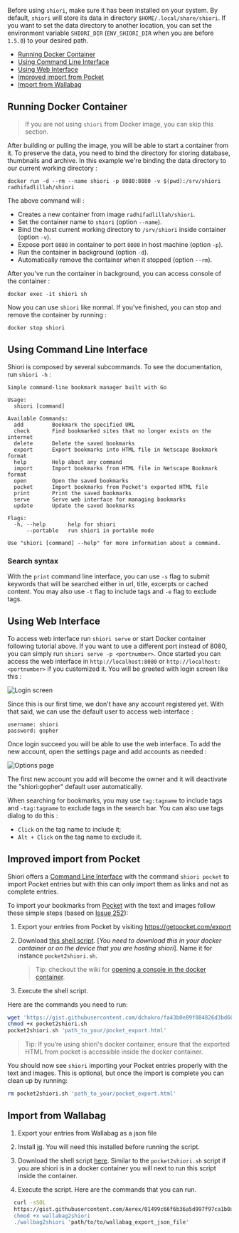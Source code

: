 Before using `shiori`, make sure it has been installed on your system. By default, `shiori` will store its data in directory `$HOME/.local/share/shiori`. If you want to set the data directory to another location, you can set the environment variable `SHIORI_DIR` (`ENV_SHIORI_DIR` when you are before `1.5.0`) to your desired path.

- [Running Docker Container](#running-docker-container)
- [Using Command Line Interface](#using-command-line-interface)
- [Using Web Interface](#using-web-interface)
- [Improved import from Pocket](#improved-import-from-pocket)
- [Import from Wallabag](#import-from-wallabag)

## Running Docker Container

> If you are not using `shiori` from Docker image, you can skip this section.

After building or pulling the image, you will be able to start a container from it. To preserve the data, you need to bind the directory for storing database, thumbnails and archive. In this example we're binding the data directory to our current working directory :

```
docker run -d --rm --name shiori -p 8080:8080 -v $(pwd):/srv/shiori radhifadlillah/shiori
```

The above command will :

- Creates a new container from image `radhifadlillah/shiori`.
- Set the container name to `shiori` (option `--name`).
- Bind the host current working directory to `/srv/shiori` inside container (option `-v`).
- Expose port `8080` in container to port `8080` in host machine (option `-p`).
- Run the container in background (option `-d`).
- Automatically remove the container when it stopped (option `--rm`).

After you've run the container in background, you can access console of the container :

```
docker exec -it shiori sh
```

Now you can use `shiori` like normal. If you've finished, you can stop and remove the container by running :

```
docker stop shiori
```

## Using Command Line Interface

Shiori is composed by several subcommands. To see the documentation, run `shiori -h` :

```
Simple command-line bookmark manager built with Go

Usage:
  shiori [command]

Available Commands:
  add         Bookmark the specified URL
  check       Find bookmarked sites that no longer exists on the internet
  delete      Delete the saved bookmarks
  export      Export bookmarks into HTML file in Netscape Bookmark format
  help        Help about any command
  import      Import bookmarks from HTML file in Netscape Bookmark format
  open        Open the saved bookmarks
  pocket      Import bookmarks from Pocket's exported HTML file
  print       Print the saved bookmarks
  serve       Serve web interface for managing bookmarks
  update      Update the saved bookmarks

Flags:
  -h, --help       help for shiori
      --portable   run shiori in portable mode

Use "shiori [command] --help" for more information about a command.
```

### Search syntax
With the `print` command line interface, you can use `-s` flag to submit keywords that will be searched either in url, title, excerpts or cached content.
You may also use `-t` flag to include tags and `-e` flag to exclude tags. 



## Using Web Interface

To access web interface run `shiori serve` or start Docker container following tutorial above. If you want to use a different port instead of 8080, you can simply run `shiori serve -p <portnumber>`. Once started you can access the web interface in `http://localhost:8080` or `http://localhost:<portnumber>` if you customized it. You will be greeted with login screen like this :

![Login screen](https://raw.githubusercontent.com/go-shiori/shiori/master/docs/screenshots/01-login.png)

Since this is our first time, we don't have any account registered yet. With that said, we can use the default user to access web interface :

```
username: shiori
password: gopher
```

Once login succeed you will be able to use the web interface. To add the new account, open the settings page and add accounts as needed :

![Options page](https://raw.githubusercontent.com/go-shiori/shiori/master/docs/screenshots/04-options.png)

The first new account you add will become the owner and it will deactivate the "shiori:gopher" default user automatically.

When searching for bookmarks, you may use `tag:tagname` to include tags and `-tag:tagname` to exclude tags in the search bar. You can also use tags dialog to do this :

- `Click` on the tag name to include it;
- `Alt + Click` on the tag name to exclude it.


## Improved import from Pocket

Shiori offers a [Command Line Interface](https://github.com/go-shiori/shiori/wiki/Usage#using-command-line-interface) with the command `shiori pocket` to import Pocket entries but with this can only import them as links and not as complete entries.

To import your bookmarks from [Pocket](https://getpocket.com/) with the text and images follow these simple steps (based on [Issue 252](https://github.com/go-shiori/shiori/issues/252)):

1. Export your entries from Pocket by visiting https://getpocket.com/export

2. Download [this shell script](https://gist.githubusercontent.com/dchakro/fa43b0e89f884826d3bd60f51e48b078/raw/pocket2shiori.sh). [*You need to download this in your docker container or on the device that you are hosting shiori*]. Name it for instance `pocket2shiori.sh`.

   > Tip: checkout the wiki for [opening a console in the docker container](https://github.com/go-shiori/shiori/wiki/Usage#running-docker-container).   

3. Execute the shell script.

Here are the commands you need to run:
   ```sh
   wget 'https://gist.githubusercontent.com/dchakro/fa43b0e89f884826d3bd60f51e48b078/raw/pocket2shiori.sh'
   chmod +x pocket2shiori.sh
   pocket2shiori.sh 'path_to_your/pocket_export.html'
   ```

   > Tip: If you’re using shiori's docker container, ensure that the exported HTML from pocket is accessible inside the docker container.

You should now see `shiori` importing your Pocket entries properly with the text and images.
This is optional, but once the import is complete you can clean up by running:

```sh
rm pocket2shiori.sh 'path_to_your/pocket_export.html'
```

##  Import from Wallabag


1. Export your entries from Wallabag as a json file 

2. Install [jq](https://stedolan.github.io/jq/download/). You will need this installed before running the script.

3. Download the shell script
[here](https://gist.githubusercontent.com/Aerex/01499c66f6b36a5d997f97ca1b0ab5b1/raw/bf793515540278fc675c7769be74a77ca8a41e62/wallabag2shiori). Similar to the `pocket2shiori.sh` script if you are shiori is in a docker container you will next to run this script
inside the container. 

4. Execute the script. Here are the commands that you can run.

  ```sh
    curl -sSOL
    https://gist.githubusercontent.com/Aerex/01499c66f6b36a5d997f97ca1b0ab5b1/raw/bf793515540278fc675c7769be74a77ca8a41e62/wallabag2shiori'
    chmod +x wallabag2shiori
    ./wallbag2shiori 'path/to/to/wallabag_export_json_file'
  ```
